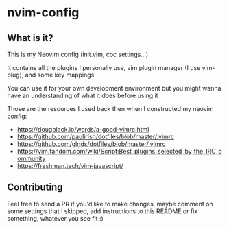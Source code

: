 # nvim-config

## What is it?

This is my Neovim config (init.vim, coc settings…)

It contains all the plugins I personally use, vim plugin manager (I use vim-plug), and some key mappings

You can use it for your own development environment but you might wanna have an understanding of what it does before using it

Those are the resources I used back then when I constructed my neovim config:

- https://dougblack.io/words/a-good-vimrc.html
- https://github.com/paulirish/dotfiles/blob/master/.vimrc
- https://github.com/glnds/dotfiles/blob/master/.vimrc
- https://vim.fandom.com/wiki/Script:Best_plugins_selected_by_the_IRC_community
- https://freshman.tech/vim-javascript/

## Contributing

Feel free to send a PR if you'd like to make changes, maybe comment on some settings that I skipped, add instructions to this README or fix something, whatever you see fit :)
